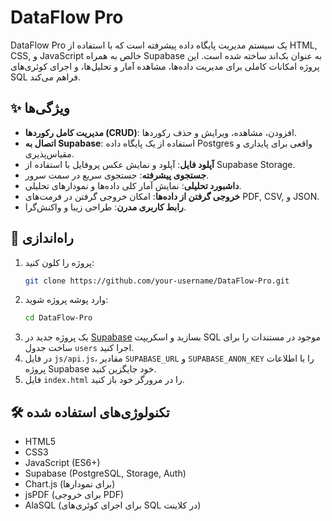 # DataFlow Pro

DataFlow Pro یک سیستم مدیریت پایگاه داده پیشرفته است که با استفاده از HTML, CSS, و JavaScript خالص به همراه Supabase به عنوان بک‌اند ساخته شده است. این پروژه امکانات کاملی برای مدیریت داده‌ها، مشاهده آمار و تحلیل‌ها، و اجرای کوئری‌های SQL فراهم می‌کند.

## ✨ ویژگی‌ها

-   **مدیریت کامل رکوردها (CRUD)**: افزودن، مشاهده، ویرایش و حذف رکوردها.
-   **اتصال به Supabase**: استفاده از یک پایگاه داده Postgres واقعی برای پایداری و مقیاس‌پذیری.
-   **آپلود فایل**: آپلود و نمایش عکس پروفایل با استفاده از Supabase Storage.
-   **جستجوی پیشرفته**: جستجوی سریع در سمت سرور.
-   **داشبورد تحلیلی**: نمایش آمار کلی داده‌ها و نمودارهای تحلیلی.
-   **خروجی گرفتن از داده‌ها**: امکان خروجی گرفتن در فرمت‌های PDF, CSV, و JSON.
-   **رابط کاربری مدرن**: طراحی زیبا و واکنش‌گرا.

## 🚀 راه‌اندازی

1.  پروژه را کلون کنید:
    ```bash
    git clone https://github.com/your-username/DataFlow-Pro.git
    ```
2.  وارد پوشه پروژه شوید:
    ```bash
    cd DataFlow-Pro
    ```
3.  یک پروژه جدید در [Supabase](https://supabase.com/) بسازید و اسکریپت SQL موجود در مستندات را برای ساخت جدول `users` اجرا کنید.
4.  در فایل `js/api.js`، مقادیر `SUPABASE_URL` و `SUPABASE_ANON_KEY` را با اطلاعات پروژه Supabase خود جایگزین کنید.
5.  فایل `index.html` را در مرورگر خود باز کنید.

## 🛠️ تکنولوژی‌های استفاده شده

-   HTML5
-   CSS3
-   JavaScript (ES6+)
-   Supabase (PostgreSQL, Storage, Auth)
-   Chart.js (برای نمودارها)
-   jsPDF (برای خروجی PDF)
-   AlaSQL (برای اجرای کوئری‌های SQL در کلاینت)
